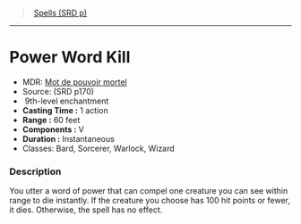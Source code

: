 ﻿---
!SpellItem
Family: SpellVO
Name: Power Word Kill
Type: enchantment
Level: 9
CastingTime: 1 action
Range: 60 feet
Components: V
Duration: Instantaneous
Classes: Bard, Sorcerer, Warlock, Wizard
Source: (SRD p170)
AltName: '[Mot de pouvoir mortel](hd_spells_mot_de_pouvoir_mortel.md)'
Id: spells_vo.md#power-word-kill
ParentLink: spells_vo.md#spells-srd-p
ParentName: Spells (SRD p)
NameLevel: 1
Attributes:
  Name: Power Word Kill
  Markdown: >+
    # <!--Name-->Power Word Kill<!--/Name-->


    - MDR: <!--AltName-->[Mot de pouvoir mortel](hd_spells_mot_de_pouvoir_mortel.md)<!--/AltName-->

    - Source: <!--Source-->(SRD p170)<!--/Source-->

    -  <!--Level-->9<!--/Level-->th-level <!--Type-->enchantment<!--/Type-->

    - **Casting Time :** <!--CastingTime-->1 action<!--/CastingTime-->

    - **Range :** <!--Range-->60 feet<!--/Range-->

    - **Components :** <!--Components-->V<!--/Components-->

    - **Duration :** <!--Duration-->Instantaneous<!--/Duration-->

    - Classes: <!--Classes-->Bard, Sorcerer, Warlock, Wizard<!--/Classes-->


    ### Description


    You utter a word of power that can compel one creature you can see within range to die instantly. If the creature you choose has 100 hit points or fewer, it dies. Otherwise, the spell has no effect.

  AltName: '[Mot de pouvoir mortel](hd_spells_mot_de_pouvoir_mortel.md)'
  Source: (SRD p170)
  Level: 9
  Type: enchantment
  CastingTime: 1 action
  Range: 60 feet
  Components: V
  Duration: Instantaneous
  Classes: Bard, Sorcerer, Warlock, Wizard
AttributesDictionary: >+
  Name: Power Word Kill

  Markdown: >+

    # <!--Name-->Power Word Kill<!--/Name-->





    - MDR: <!--AltName-->[Mot de pouvoir mortel](hd_spells_mot_de_pouvoir_mortel.md)<!--/AltName-->



    - Source: <!--Source-->(SRD p170)<!--/Source-->



    -  <!--Level-->9<!--/Level-->th-level <!--Type-->enchantment<!--/Type-->



    - **Casting Time :** <!--CastingTime-->1 action<!--/CastingTime-->



    - **Range :** <!--Range-->60 feet<!--/Range-->



    - **Components :** <!--Components-->V<!--/Components-->



    - **Duration :** <!--Duration-->Instantaneous<!--/Duration-->



    - Classes: <!--Classes-->Bard, Sorcerer, Warlock, Wizard<!--/Classes-->





    ### Description





    You utter a word of power that can compel one creature you can see within range to die instantly. If the creature you choose has 100 hit points or fewer, it dies. Otherwise, the spell has no effect.



  AltName: '[Mot de pouvoir mortel](hd_spells_mot_de_pouvoir_mortel.md)'

  Source: (SRD p170)

  Level: 9

  Type: enchantment

  CastingTime: 1 action

  Range: 60 feet

  Components: V

  Duration: Instantaneous

  Classes: Bard, Sorcerer, Warlock, Wizard

---
> [Spells (SRD p)](srd_spells.md)

---

# Power Word Kill

- MDR: [Mot de pouvoir mortel](hd_spells_mot_de_pouvoir_mortel.md)
- Source: (SRD p170)
-  9th-level enchantment
- **Casting Time :** 1 action
- **Range :** 60 feet
- **Components :** V
- **Duration :** Instantaneous
- Classes: Bard, Sorcerer, Warlock, Wizard

### Description

You utter a word of power that can compel one creature you can see within range to die instantly. If the creature you choose has 100 hit points or fewer, it dies. Otherwise, the spell has no effect.

